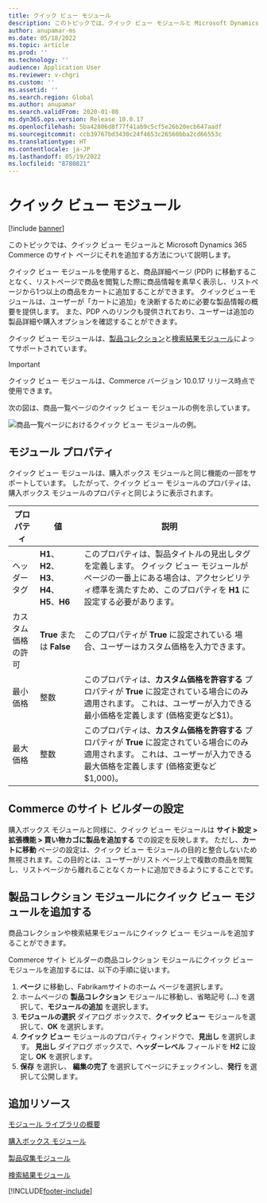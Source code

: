 ```yaml
---
title: クイック ビュー モジュール
description: このトピックでは、クイック ビュー モジュールと Microsoft Dynamics 365 Commerce のサイト ページにそれを追加する方法について説明します。
author: anupamar-ms
ms.date: 05/18/2022
ms.topic: article
ms.prod: ''
ms.technology: ''
audience: Application User
ms.reviewer: v-chgri
ms.custom: ''
ms.assetid: ''
ms.search.region: Global
ms.author: anupamar
ms.search.validFrom: 2020-01-08
ms.dyn365.ops.version: Release 10.0.17
ms.openlocfilehash: 5ba42806d8f77f41ab9c5cf5e26b20ecb647aadf
ms.sourcegitcommit: ccb39767bd3430c24f4653c26560bba2cd66553c
ms.translationtype: HT
ms.contentlocale: ja-JP
ms.lasthandoff: 05/19/2022
ms.locfileid: "8780821"
---
```

# <a name="quick-view-module"></a>クイック ビュー モジュール

[!include [banner](includes/banner.md)]

このトピックでは、クイック ビュー モジュールと Microsoft Dynamics 365 Commerce のサイト ページにそれを追加する方法について説明します。

クイック ビュー モジュールを使用すると、商品詳細ページ (PDP) に移動することなく、リストページで商品を閲覧した際に商品情報を素早く表示し、リストページから1つ以上の商品をカートに追加することができます。 クイックビューモジュールは、ユーザーが「カートに追加」を決断するために必要な製品情報の概要を提供します。 また、PDP へのリンクも提供されており、ユーザーは追加の製品詳細や購入オプションを確認することができます。

クイック ビュー モジュールは、[製品コレクション](product-collection-module-overview.md)と[検索結果モジュール](search-result-module.md)によってサポートされています。

> [!IMPORTANT]
> クイック ビュー モジュールは、Commerce バージョン 10.0.17 リリース時点で使用できます。

次の図は、商品一覧ページのクイック ビュー モジュールの例を示しています。

![商品一覧ページにおけるクイック ビュー モジュールの例。](./media/ecommerce-quickview.PNG)

## <a name="module-properties"></a>モジュール プロパティ

クイック ビュー モジュールは、購入ボックス モジュールと同じ機能の一部をサポートしています。 したがって、クイック ビュー モジュールのプロパティは、購入ボックス モジュールのプロパティと同じように表示されます。

| プロパティ | 値 | 説明 |
|----------------|--------|-------------|
| ヘッダー タグ | **H1**、**H2**、**H3**、**H4**、**H5**、**H6** | このプロパティは、製品タイトルの見出しタグを定義します。 クイック ビュー モジュールがページの一番上にある場合は、アクセシビリティ標準を満たすため、このプロパティを **H1** に設定する必要があります。 |
| カスタム価格の許可 | **True** または **False** | このプロパティが **True** に設定されている 場合、ユーザーはカスタム価格を入力できます。 |
| 最小価格 | 整数 | このプロパティは、**カスタム価格を許容する** プロパティが **True** に設定されている場合にのみ適用されます。 これは、ユーザーが入力できる最小価格を定義します (価格変更など$1)。 |
| 最大価格 | 整数 | このプロパティは、**カスタム価格を許容する** プロパティが **True** に設定されている場合にのみ適用されます。 これは、ユーザーが入力できる最大価格を定義します (価格変更など$1,000)。 |

## <a name="commerce-site-builder-settings"></a>Commerce のサイト ビルダーの設定

購入ボックス モジュールと同様に、クイック ビュー モジュールは **サイト設定 \> 拡張機能 \> 買い物カゴに製品を追加する** での設定を反映します。 ただし、**カートに移動** ページの設定は、クイック ビュー モジュールの目的と整合しないため無視されます。この目的とは、ユーザーがリスト ページ上で複数の商品を閲覧し、リストページから離れることなくカートに追加できるようにすることです。

## <a name="add-a-quick-view-module-to-a-product-collection-module"></a>製品コレクション モジュールにクイック ビュー モジュールを追加する

商品コレクションや検索結果モジュールにクイック ビュー モジュールを追加することができます。

Commerce サイト ビルダーの商品コレクション モジュールにクイック ビュー モジュールを追加するには、以下の手順に従います。

1. **ページ** に移動し、Fabrikamサイトのホーム ページを選択します。
1. ホームページの **製品コレクション** モジュールに移動し、省略記号 (**...**) を選択して、**モジュールの追加** を選択します。
1. **モジュールの選択** ダイアログ ボックスで、**クイック ビュー** モジュールを選択して、**OK** を選択します。
1. **クイック ビュー** モジュールのプロパティ ウィンドウで、**見出し** を選択します。 **見出し** ダイアログ ボックスで、**ヘッダーレベル** フィールドを **H2** に設定し **OK** を選択します。
1. **保存** を選択し、 **編集の完了** を選択してページにチェックインし、**発行** を選択して公開します。

## <a name="additional-resources"></a>追加リソース

[モジュール ライブラリの概要](starter-kit-overview.md)

[購入ボックス モジュール](add-buy-box.md)

[製品収集モジュール](product-collection-module-overview.md)

[検索結果モジュール](search-result-module.md)


[!INCLUDE[footer-include](../includes/footer-banner.md)]
